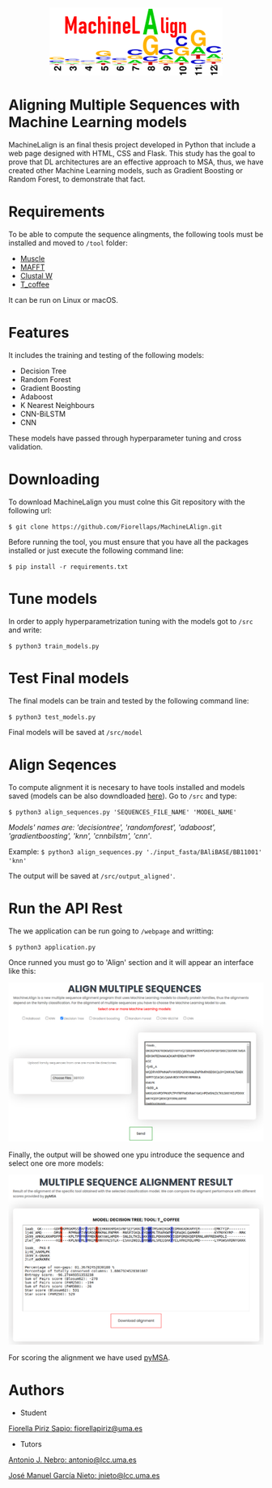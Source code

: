 <p align="center">
  <img src="https://github.com/Fiorellaps/MachineLAlign/blob/73d6997d4ae171b8ad6a4cdee6a49f50ec9b023f/resources/MachineLalign.PNG" alt="MachineLalign">
</p>

# Aligning Multiple Sequences with Machine Learning models

MachineLalign is an final thesis project developed in Python that include a web page designed with HTML, CSS and Flask. This study has the goal to prove that DL architectures are an effective approach to MSA, thus, we have created other Machine Learning models, such as Gradient Boosting or Random Forest, to demonstrate that fact. 

# Requirements

To be able to compute the sequence alingments, the following tools must be installed and moved to `/tool` folder:

- [Muscle](https://www.drive5.com/muscle/downloads.htm)
- [MAFFT](https://mafft.cbrc.jp/alignment/software/)
- [Clustal W](http://www.clustal.org/clustal2/)
- [T_coffee](http://www.tcoffee.org/Projects/tcoffee/workshops/tcoffeetutorials/installation.html)

It can be run on Linux or macOS.

# Features

It includes the training and testing of the following models:

- Decision Tree
- Random Forest
- Gradient Boosting
- Adaboost
- K Nearest Neighbours
- CNN-BiLSTM
- CNN

These models have passed through hyperparameter tuning and cross validation.

# Downloading

To download MachineLalign you must colne this Git repository with the following url:


`
$ git clone https://github.com/Fiorellaps/MachineLAlign.git
`


Before running the tool, you must ensure that you have all the packages installed or just execute the following command line:


`
$ pip install -r requirements.txt
`


# Tune models
In order to apply hyperparametrization tuning with the models got to `/src` and write:


`
$ python3 train_models.py
`


# Test Final models
The final models can be train and tested by the following command line:


`
$ python3 test_models.py
`


Final models will be saved at `/src/model`

# Align Seqences
To compute alignment it is necesary to have tools installed and models saved (models can be also downdloaded [here]()). Go to `/src` and type:


`
$ python3 align_sequences.py 'SEQUENCES_FILE_NAME' 'MODEL_NAME'
`


*Models' names are: 'decisiontree', 'randomforest', 'adaboost', 'gradientboosting', 'knn', 'cnnbilstm', 'cnn'*.

Example:
`
$ python3 align_sequences.py './input_fasta/BAliBASE/BB11001' 'knn'
`


The output will be saved at `/src/output_aligned'`.

# Run the API Rest

The we application can be run going to `/webpage` and writting:


`
$ python3 application.py
`


Once runned you must go to 'Align' section and it will appear an interface like this:

<p align="center">
  <kbd>
  <img src="https://github.com/Fiorellaps/MachineLAlign/blob/ae90d7e9c346d3bff915360209684b9a28b616dc/resources/align_interface.PNG" alt="Alignment interface">
  </kbd>
</p>

Finally, the output will be showed one ypu introduce the sequence and select one ore more models:
<p align="center">
  <kbd>
  <img src="https://github.com/Fiorellaps/MachineLAlign/blob/ae90d7e9c346d3bff915360209684b9a28b616dc/resources/result_interface.PNG" alt="Result interface">
  </kbd>
</p>

For scoring the alignment we have used [pyMSA](https://github.com/benhid/pyMSA/blob/master/README.md).

# Authors
- Student

[Fiorella Piriz Sapio: fiorellapiriz@uma.es](mailto:fiorellapiriz@uma.es)


- Tutors

[Antonio J. Nebro: antonio@lcc.uma.es](mailto:antonio@lcc.uma.es)


[José Manuel García Nieto: jnieto@lcc.uma.es](mailto:jnieto@lcc.uma.es)
